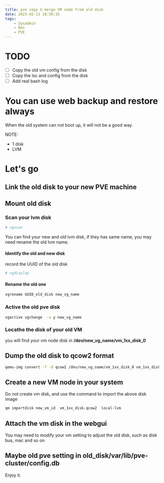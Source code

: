 ```yaml
---
title: pve copy & merge VM node from old disk
date: 2023-02-13 18:50:35
tags:
    - Sysadmin
    - Nas
    - PVE
---
```


<!-- toc -->
# TODO
- [ ] Copy the old vm config from the disk
- [ ] Copy the lxc and config from the disk
- [ ] Add real bash log
# You can use web backup and restore always
When the old system can not boot up, it will not be a good way.   
   

NOTE:
- 1 disk
- LVM

# Let's go
## Link the old disk to your new PVE machine

## Mount old disk
### Scan your lvm disk
```bash
# vgscan 
```
You can find your new and old lvm disk, if they has same name, you may need rename the old lvm name.

#### Identify the old and new disk
record the UUID of the old disk
```bash
# vgdisplay
```

#### Rename the old one
```bash
vgrename UUID_old_disk new_vg_name
```

### Active the old pve disk
```bash
vgactive vgchange  -a y new_vg_name
```
### Locathe the disk of your old VM
you will find your vm node disk in **/dev/new_vg_name/vm_1xx_disk_0**

## Dump the old disk to qcow2 format
```bash
qemu-img convert -f -O qcow2 /dev/new_vg_name/vm_1xx_disk_0 vm_1xx_disk.qcow2
```

## Create a new VM node in your system
Do not create vm disk, and use the command to import the above disk image
```bash
qm importdisk new_vm_id  vm_1xx_disk.qcow2  local-lvm
```
## Attach the vm disk in the webgui
You may need to modify your vm setting to adjust the old disk, such as disk bus, mac and so on

## Maybe old pve setting in old_disk/var/lib/pve-cluster/config.db   

Enjoy it. 
